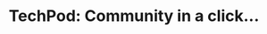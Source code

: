 <p align="center>
<img alt="TechRoundLogo" src="https://user-images.githubusercontent.com/116574907/229065497-c38738f5-b763-42c9-a75f-8db70a97e267.png" height="200" align="center"/>
</p>

<h1 align="center"> TechPod: Community in a click... </h1>

